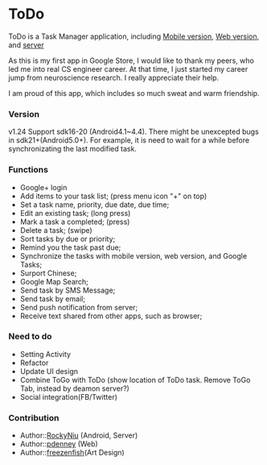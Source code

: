 ToDo
========

ToDo is a Task Manager application, including [Mobile version](/MTM/README.md), [Web version](/WTM/README.md), and [server](https://github.com/RockyNiu/todo-server)

As this is my first app in Google Store, I would like to thank my peers, who led me into real CS engineer career. At that time, I just started my career jump from neuroscience research. I really appreciate their help. 

I am proud of this app, which includes so much sweat and warm friendship.

### Version
v1.24
Support sdk16-20 (Android4.1~4.4). 
There might be unexcepted bugs in sdk21+(Android5.0+). For example, it is need to wait for a while before synchronizating the last modified task.

### Functions
- Google+ login
- Add items to your task list; (press menu icon "+" on top)
- Set a task name, priority, due date, due time;
- Edit an existing task; (long press)
- Mark a task a completed; (press)
- Delete a task; (swipe)
- Sort tasks by due or priority;
- Remind you the task past due;
- Synchronize the tasks with mobile version, web version, and Google Tasks;
- Surport Chinese;
- Google Map Search;
- Send task by SMS Message;
- Send task by email;
- Send push notification from server;
- Receive text shared from other apps, such as browser;

### Need to do
* Setting Activity
* Refactor
* Update UI design
* Combine ToGo with ToDo (show location of ToDo task. Remove ToGo Tab, instead by deamon server?)
* Social integration(FB/Twitter)

### Contribution
* Author::[RockyNiu](https://github.com/RockyNiu) (Android, Server)
* Author::[pdenney](https://github.com/pdenney) (Web)
* Author::[freezenfish](https://github.com/freezenfish)(Art Design)
